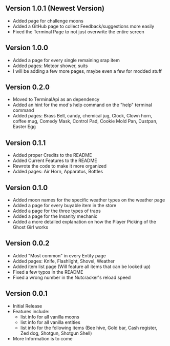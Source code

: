 ## Version 1.0.1 (Newest Version)
- Added page for challenge moons
- Added a GitHub page to collect Feedback/suggestions more easily
- Fixed the Terminal Page to not just overwrite the entire screen

## Version 1.0.0
- Added a page for every single remaining srap item
- Added pages: Meteor shower, suits
- I will be adding a few more pages, maybe even a few for modded stuff

## Version 0.2.0 
- Moved to TerminalApi as an dependency
- Added an hint for the mod's help command on the "help" terminal command
- Added pages: Brass Bell, candy, chemical jug, Clock, Clown horn, coffee mug, Comedy Mask, Control Pad, Cookie Mold Pan, Dustpan, Easter Egg

## Version 0.1.1
- Added proper Credits to the README
- Added Current Features to the README
- Rewrote the code to make it more organized
- Added pages: Air Horn, Apparatus, Bottles


## Version 0.1.0
- Added moon names for the specific weather types on the weather page
- Added a page for every buyable item in the store
- Added a page for the three types of traps
- Added a page for the Insanity mechanic
- Added a more detailed explanation on how the Player Picking of the Ghost Girl works

## Version 0.0.2
- Added "Most common" in every Entity page
- Added pages: Knife, Flashlight, Shovel, Weather
- Added item list page (Will feature all items that can be looked up)
- Fixed a few typos in the README
- Fixed a wrong number in the Nutcracker's reload speed

## Version 0.0.1
- Initial Release
- Features include:
  - list info for all vanilla moons
  - list info for all vanilla entities 
  - list info for the following items (Bee hive, Gold bar, Cash register, Zed dog, Shotgun, Shotgun Shell)
- More Information is to come
